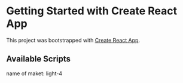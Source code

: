 # Getting Started with Create React App

This project was bootstrapped with [Create React App](https://github.com/facebook/create-react-app).

## Available Scripts

name of maket: light-4
